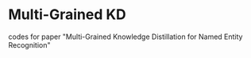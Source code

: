 # Multi-Grained KD
codes for paper "Multi-Grained Knowledge Distillation for Named Entity Recognition"
